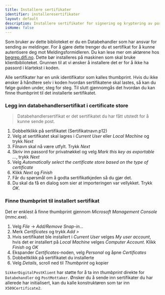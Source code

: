 ```yaml
---
title: Installere sertifikater
identifier: installeresertifikater
layout: default
description: Installere sertifikater for signering og kryptering av post
isHome: false
---
```


Som bruker av dette biblioteket er du en Databehandler som har ansvar for sending av meldinger. For å gjøre dette trenger du et sertifikat for å kunne autentisere deg mot Meldingsformidleren. Du kan lese mer om aktørene hos [begrep.difi.no](http://begrep.difi.no/SikkerDigitalPost/forretningslag/Aktorer). Dette bør installeres på maskinen som skal bruke klientbiblioteket. Grunnen til at vi ønsker å installere det er for å ikke ha passord i klartekst i koden.

Alle sertifikater har en unik identifikator som kalles thumbprint. Hvis du ikke ønsker å håndtere selv i koden hvordan sertifikatene skal lastes, så kan du følge guiden under, steg for steg. Til slutt gjennomgås det hvordan du kan finne thumbprint til det installerte sertifikatet.

### Legg inn databehandlersertifikat i certificate store

> Databehandlersertifikat er det sertifikatet du har fått utstedt for å kunne sende post.

1. Dobbeltklikk på sertifikatet (Sertifikatnavn.p12)
1. Velg at sertifikatet skal lagres i _Current User_ eller _Local Machine_ og trykk _Next_
1. Filnavn skal nå være utfylt. Trykk _Next_
1. Skriv inn passord for privatnøkkel og velg _Mark this key as exportable ..._, trykk _Next_
1. Velg _Automatically select the certificate store based on the type of certificate_
1. Klikk _Next_ og _Finish_
1. Får du spørsmål om å godta sertifikatkjeden så du gjør det.
1. Du skal da få en dialog som sier at importeringen var vellykket. Trykk _OK_.

### Finne thumbprint til installert sertifikat

Det er enklest å finne thumbprint gjennom _Microsoft Management Console_ (mmc.exe).

1. Velg _File_ -> _Add/Remove Snap-in..._ 
1. Merk _Certificates_ og trykk _Add >_
1. Hvis sertifikatet ble installert i _Current User_ velges _My user account_, hvis det er installert på _Local Machine_ velges _Computer Account_. Klikk _Finish_ og _OK_
1. Ekspander _Certificates_-noden, velg _Personal_ og åpne _Certificates_
1. Dobbeltklikk på sertifikatet du installerte
1. Velg _Details_, scroll ned til _Thumbprint_ og kopier

`SikkerDigitalPostKlient` har støtte for å ta inn _thumbprint_ direkte for `Databehandler` og `PostMottaker`. Ønsker du å sende inn sertifikater du har allerede har initialisert, kan du kalle konstruktøren som tar inn `X509Certificate2`.
